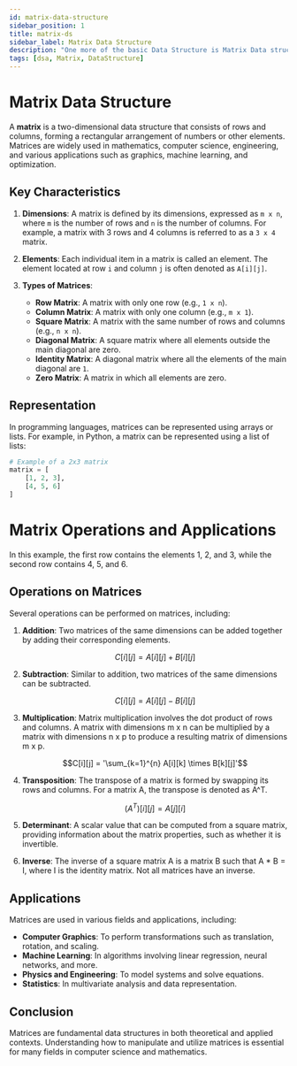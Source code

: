 ```yaml
---
id: matrix-data-structure
sidebar_position: 1
title: matrix-ds
sidebar_label: Matrix Data Structure
description: "One more of the basic Data Structure is Matrix Data structure and we'll know more about it."
tags: [dsa, Matrix, DataStructure]
---
```

# Matrix Data Structure

A **matrix** is a two-dimensional data structure that consists of rows and columns, forming a rectangular arrangement of numbers or other elements. Matrices are widely used in mathematics, computer science, engineering, and various applications such as graphics, machine learning, and optimization.

## Key Characteristics

1. **Dimensions**: A matrix is defined by its dimensions, expressed as `m x n`, where `m` is the number of rows and `n` is the number of columns. For example, a matrix with 3 rows and 4 columns is referred to as a `3 x 4` matrix.

2. **Elements**: Each individual item in a matrix is called an element. The element located at row `i` and column `j` is often denoted as `A[i][j]`.

3. **Types of Matrices**:
   - **Row Matrix**: A matrix with only one row (e.g., `1 x n`).
   - **Column Matrix**: A matrix with only one column (e.g., `m x 1`).
   - **Square Matrix**: A matrix with the same number of rows and columns (e.g., `n x n`).
   - **Diagonal Matrix**: A square matrix where all elements outside the main diagonal are zero.
   - **Identity Matrix**: A diagonal matrix where all the elements of the main diagonal are `1`.
   - **Zero Matrix**: A matrix in which all elements are zero.

## Representation
In programming languages, matrices can be represented using arrays or lists. For example, in Python, a matrix can be represented using a list of lists:

```python
# Example of a 2x3 matrix
matrix = [
    [1, 2, 3],
    [4, 5, 6]
]
```
# Matrix Operations and Applications

In this example, the first row contains the elements 1, 2, and 3, while the second row contains 4, 5, and 6.

## Operations on Matrices

Several operations can be performed on matrices, including:

1. **Addition**: Two matrices of the same dimensions can be added together by adding their corresponding elements.

   $$C[i][j] = A[i][j] + B[i][j]$$
   
2. **Subtraction**: Similar to addition, two matrices of the same dimensions can be subtracted.

   
   $$C[i][j] = A[i][j] - B[i][j]$$
   

3. **Multiplication**: Matrix multiplication involves the dot product of rows and columns. A matrix with dimensions m x n can be multiplied by a matrix with dimensions n x p to produce a resulting matrix of dimensions m x p.

   
   $$C[i][j] = '\sum_{k=1}^{n} A[i][k] \times B[k][j]'$$
   

4. **Transposition**: The transpose of a matrix is formed by swapping its rows and columns. For a matrix A, the transpose is denoted as A^T.

   $$(A^T)[i][j] = A[j][i]$$
   

5. **Determinant**: A scalar value that can be computed from a square matrix, providing information about the matrix properties, such as whether it is invertible.

6. **Inverse**: The inverse of a square matrix A is a matrix B such that A * B = I, where I is the identity matrix. Not all matrices have an inverse.

## Applications

Matrices are used in various fields and applications, including:

- **Computer Graphics**: To perform transformations such as translation, rotation, and scaling.
- **Machine Learning**: In algorithms involving linear regression, neural networks, and more.
- **Physics and Engineering**: To model systems and solve equations.
- **Statistics**: In multivariate analysis and data representation.

## Conclusion

Matrices are fundamental data structures in both theoretical and applied contexts. Understanding how to manipulate and utilize matrices is essential for many fields in computer science and mathematics.
